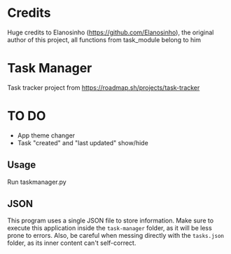 # Credits
Huge credits to Elanosinho (https://github.com/Elanosinho), the original author of this project, all functions from task_module belong to him

# Task Manager
Task tracker project from https://roadmap.sh/projects/task-tracker

# TO DO
- App theme changer
- Task "created" and "last updated" show/hide


## Usage

Run taskmanager.py


## JSON
This program uses a single JSON file to store information. Make sure to execute this application inside the ``task-manager`` folder, as it will be less prone to errors. Also, be careful when messing directly with the ``tasks.json`` folder, as its inner content can't self-correct.



